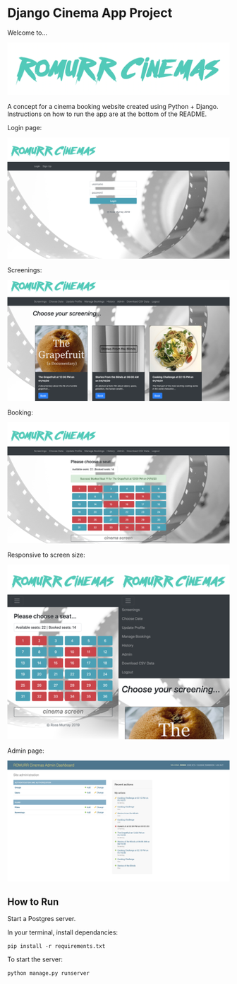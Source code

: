 # Django Cinema App Project

Welcome to...

![ROMURR Cinemas Logo](screenshots/rc_logo.png?raw=true "Logo")

A concept for a cinema booking website created using Python + Django. Instructions on how to run the app are at the bottom of the README.

Login page:

![Login Page](screenshots/login.png?raw=true)

Screenings:


![Screenings](screenshots/screenings.png?raw=true)

Booking:

![Booking](screenshots/booking.png?raw=true)


Responsive to screen size:

![responsive 1](screenshots/combine.png?raw=true) 

Admin page:

![Admin page](screenshots/admin.png?raw=true)

## How to Run

Start a Postgres server.

In your terminal, install dependancies:

    pip install -r requirements.txt

To start the server:

    python manage.py runserver
